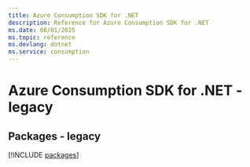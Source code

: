 ```yaml
---
title: Azure Consumption SDK for .NET
description: Reference for Azure Consumption SDK for .NET
ms.date: 08/01/2025
ms.topic: reference
ms.devlang: dotnet
ms.service: consumption
---
```

# Azure Consumption SDK for .NET - legacy
## Packages - legacy
[!INCLUDE [packages](consumption-index.md)]
